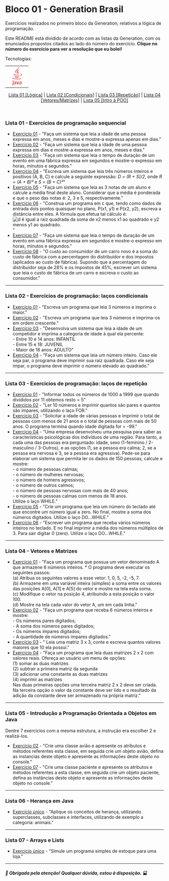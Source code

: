 <h1>Bloco 01 - Generation Brasil</h1>
<p>Exercícios realizados no primeiro bloco da Generation, relativos a lógica de programação.</p>
<p>Este README está dividido de acordo com as listas da Generation, com os enunciados propostos citados ao lado do
    número do exercício. <strong>Clique no número do exercício para ver a resolução que eu bolei!</strong></p>

<div align="left">
	<p>Tecnologias:</p>
	<table>
			<tr>
					<td><img width="60px"
									src="https://raw.githubusercontent.com/devicons/devicon/9f4f5cdb393299a81125eb5127929ea7bfe42889/icons/java/java-plain-wordmark.svg"
									alt="Java"></td>
			</tr>
	</table>
</div>
	
<div align="center">
	<p><a href="#lista01">Lista 01 [Lógica]</a> | <a href="#lista02">Lista 02 [Condicionais]</a> | <a href="#lista03">Lista 03 [Repetição]</a> | <a href="#lista04">Lista 04 [Vetores/Matrizes]</a> | <a href="#lista05">Lista 05 [Intro à POO]</a></p>
</div>
<br>
<div>
    <h3 id="lista01">Lista 01 - Exercícios de programação sequencial</h3>
    <ul>
        <li>
            <a
                href="https://github.com/anaolisilva/Bloco01-Generation/blob/main/01-Java_ExerciciosSequenciais/Ex01.java">Exercício
                01</a> - "Faça um sistema que leia a idade de uma pessoa expressa em anos, meses e dias e mostre-a
            expressa apenas em dias."
        </li>
        <li>
            <a
                href="https://github.com/anaolisilva/Bloco01-Generation/blob/main/01-Java_ExerciciosSequenciais/Ex02.java">Exercício
                02</a> - "Faça um sistema que leia a idade de uma pessoa expressa em dias e mostre-a expressa em anos,
            meses e dias."
        </li>
        <li>
            <a
                href="https://github.com/anaolisilva/Bloco01-Generation/blob/main/01-Java_ExerciciosSequenciais/Ex03.java">Exercício
                03</a> - "Faça um sistema que leia o tempo de duração de um evento em uma fábrica expressa em segundos e
            mostre-o expresso em horas, minutos e segundos."
        </li>
        <li>
            <a
                href="https://github.com/anaolisilva/Bloco01-Generation/blob/main/01-Java_ExerciciosSequenciais/Ex04.java">Exercício
                04</a> - "Escreva um sistema que leia três números inteiros e positivos (A, B, C) e calcule a seguinte
            expressão:
            <em>D = (R + S)/2</em>, onde <em>R = (A + B)²</em> e <em>S = (B + C)²</em>"
        </li>
        <li>
            <a
                href="https://github.com/anaolisilva/Bloco01-Generation/blob/main/01-Java_ExerciciosSequenciais/Ex05.java">Exercício
                05</a> - "Faça um sistema que leia as 3 notas de um aluno e calcule a média final deste aluno.
            Considerar que a média é ponderada e que o peso das notas é: 2, 3 e 5, respectivamente."
        </li>
        <li>
            <a
                href="https://github.com/anaolisilva/Bloco01-Generation/blob/main/01-Java_ExerciciosSequenciais/Ex06.java">Exercício
                06</a> - "Construa um programa em c que, tendo como dados de entrada dois pontos quaisquer no plano,
            P(x1, y1) e P(x2, y2), escreva a distância entre eles. A fórmula que efetua tal cálculo é:
            <img width="200px"
                src="http://1.bp.blogspot.com/-PQIs7TBdEag/T3PH5meSa2I/AAAAAAAAABI/myd8tKtGCj0/w1200-h630-p-k-no-nu/formula+distancia+entre+dois+pontos.jpg"
                alt="d é igual a raiz quadrada da soma de x2 menos x1 ao quadrado e y2 menos y1 ao quadrado.">"
        </li>
        <li>
            <a
                href="https://github.com/anaolisilva/Bloco01-Generation/blob/main/01-Java_ExerciciosSequenciais/Ex07.java">Exercício
                07</a> - "Faça um sistema que leia o tempo de duração de um evento em uma fábrica expressa em segundos e
            mostre-o expresso em horas, minutos e segundos."
        </li>
        <li>
            <a
                href="https://github.com/anaolisilva/Bloco01-Generation/blob/main/01-Java_ExerciciosSequenciais/Ex08.java">Exercício
                08</a> - "O custo ao consumidor de um carro novo é a soma do custo de fábrica com a percentagem do
            distribuidor e dos impostos (aplicados ao custo de fábrica). Supondo que a percentagem do distribuidor seja
            de 28% e os impostos de 45%, escrever um sistema que leia o custo de fábrica de um carro e escreva o custo
            ao consumidor."
        </li>     
    </ul>
</div>
<hr>
<div>
    <h3 id="lista02">Lista 02 - Exercícios de programação: laços condicionais</h3>
    <ul>
        <li>
            <a
                href="https://github.com/anaolisilva/Bloco01-Generation/blob/main/02-Java_Condicionais/src/lista02/Ex01.java">Exercício
                01</a> - "Escreva um programa que leia 3 números e imprima o maior."
        </li>
        <li>
            <a
                href="https://github.com/anaolisilva/Bloco01-Generation/blob/main/02-Java_Condicionais/src/lista02/Ex02.java">Exercício
                02</a> - "Escreva um programa que leia 3 números e imprima-os em ordem crescente."
        </li>
        <li>
            <a
                href="https://github.com/anaolisilva/Bloco01-Generation/blob/main/02-Java_Condicionais/src/lista02/Ex03.java">Exercício
                03</a> - "Desenvolva um sistema que leia a idade de um competidor e imprima a categoria de idade à qual ela percente: <br>
            - Entre 10 e 14 anos: INFANTIL <br>
            - Entre 15 e 18: JUVENIL<br>
            - Maior de 18 anos: ADULTO"
        </li>
        <li>
            <a
                href="https://github.com/anaolisilva/Bloco01-Generation/blob/main/02-Java_Condicionais/src/lista02/Ex04.java">Exercício
                04</a> - "Faça um sistema que leia um número inteiro. Caso ele seja par, o programa deve imprimir sua raiz quadrada. Caso ele seja ímpar, o programa deve imprimir o número elevado ao quadrado."
        </li>
    </ul>
</div>
<hr>			
<div>
    <h3 id="lista03">Lista 03 - Exercícios de programação: laços de repetição</h3>
    <ul>
        <li>
            <a
                href="https://github.com/anaolisilva/Bloco01-Generation/blob/main/03-Java_LacosRepeticao/src/lista03_LacosRepeticao/Ex01.java">Exercício 01</a> - "Informar todos os números de 1000 a 1999 que quando divididos por 11 obtemos resto = 5"
        </li>
        <li>
            <a
                href="https://github.com/anaolisilva/Bloco01-Generation/blob/main/03-Java_LacosRepeticao/src/lista03_LacosRepeticao/Ex02. java">Exercício 02</a> - "Ler 10 números e imprimir quantos são pares e quantos são ímpares, utilizando o laço FOR."
        </li>
        <li>
            <a
                href="https://github.com/anaolisilva/Bloco01-Generation/blob/main/03-Java_LacosRepeticao/src/lista03_LacosRepeticao/Ex03.java">Exercício 03</a> - "Solicitar a idade de várias pessoas e imprimir o total de pessoas com menos de 21 anos e o total de pessoas com mais de 50 anos. O programa termina quando idade digitada for = -99."
        </li>
        <li>
            <a
                href="https://github.com/anaolisilva/Bloco01-Generation/blob/main/03-Java_LacosRepeticao/src/lista03_LacosRepeticao/Ex04.java">Exercício 04</a> - "Uma empresa desenvolveu uma pesquisa para saber as características psicológicas dos indivíduos de uma região. Para tanto, a cada uma das pessoas era perguntado:  idade, sexo (1-feminino / 2-masculino / 3-Outros), e as opções (1, se a pessoa era calma; 2, se a pessoa era nervosa e 3, se a pessoa era agressiva). Pede-se para elaborar um sistema que permita ler os dados de 150 pessoas, calcule e mostre: <br>
                - o número de pessoas calmas; <br>
                - o número de mulheres nervosas; <br>
                - o número de homens agressivos; <br>
                - o número de outros calmos; <br>
                - o número de pessoas nervosas com mais de 40 anos; <br>
                - o número de pessoas calmas com menos de 18 anos. <br>
                Utilize o laço WHILE."
        </li>
        <li>
            <a
                href="https://github.com/anaolisilva/Bloco01-Generation/blob/main/03-Java_LacosRepeticao/src/lista03_LacosRepeticao/Ex05.java">Exercício 05</a> - "Crie um programa que leia um número do teclado até que encontre um número igual a zero. No final, mostre a soma dos números digitados. Utilize o laço DO...WHILE."
        </li>
        <li>
            <a
                href="https://github.com/anaolisilva/Bloco01-Generation/blob/main/03-Java_LacosRepeticao/src/lista03_LacosRepeticao/Ex06.java">Exercício 06</a> - "Escrever um programa que receba vários números inteiros no teclado. E no final imprimir a média dos números múltiplos de 3. Para sair digitar 0 (zero). Utilize o laço DO...WHILE."
        </li>
    </ul>
</div>
<hr>			
<div>
    <h3 id="lista04">Lista 04 - Vetores e Matrizes</h3>
    <ul>
        <li>
            <a
                href="https://github.com/anaolisilva/Bloco01-Generation/blob/main/04-Java_VetoresMatrizes/src/lista04Matrizes/Ex01.java">Exercício 01</a> - "Faça um programa que possua um vetor denominado A que armazene 6 números inteiros. 
                *  O programa deve executar os seguintes passos:<br> 
               (a) Atribua os seguintes valores a esse vetor: 1, 0, 5, -2, -5, 7. <br>
               (b) Armazene em uma variável inteira (simples) a soma entre os valores das posições A[0], A[1] e A[5] do vetor e mostre na tela esta soma. <br>
               (c) Modifique o vetor na posição 4, atribuindo a esta posição o valor 100. <br>
               (d) Mostre na tela cada valor do vetor A, um em cada linha."
        </li>
        <li>
            <a
                href="https://github.com/anaolisilva/Bloco01-Generation/blob/main/04-Java_VetoresMatrizes/src/lista04Matrizes/Ex02.java">Exercício 02</a> - "Faça um programa que receba 6 números inteiros e mostre: <br>
                - Os números pares digitados; <br>  
                - A soma dos números pares digitados; <br>
                - Os números ímpares digitados; <br>
                - A quantidade de números ímpares digitados."
        </li>
        <li>
            <a
                href="https://github.com/anaolisilva/Bloco01-Generation/blob/main/04-Java_VetoresMatrizes/src/lista04Matrizes/Ex03.java">Exercício 03</a> - " Leia uma matriz 3 x 3, conte e escreva quantos valores maiores que 10 ela possui."
        </li>
        <li>
            <a
                href="https://github.com/anaolisilva/Bloco01-Generation/blob/main/04-Java_VetoresMatrizes/src/lista04Matrizes/Ex04.java">Exercício 04</a> - "Faça um programa que leia duas matrizes 2 x 2 com valores reais. Ofereça ao usuário um menu de opções:<br>
                (1) somar as duas matrizes <br>
                (2) subtrair a primeira matriz da segunda <br>
                (3) adicionar uma constante as duas matrizes <br>
                (4) imprimir as matrizes <br>
                Nas duas primeiras opções uma terceira matriz 2 x 2 deve ser criada. Na terceira opção o valor da constante deve ser lido e o resultado da adição da constante deve ser armazenado na própria matriz."
        </li>
    </ul>
</div>
<hr>			
<div>
    <h3 id="lista05">Lista 05 - Introdução a Programação Orientada a Objetos em Java</h3>
    <p>Dentre 7 exercícios com a mesma estrutura, a instrução era escolher 2 e realizá-los.</p>
    <ul>
        <li>
            <a
                href="https://github.com/anaolisilva/Bloco01-Generation/tree/main/05-Java_IntroAPOO/src/ex02Aviao">Exercício 02</a> - "Crie uma classe avião e apresente os atributos e métodos referentes esta classe, em seguida crie um objeto avião, defina as instancias deste objeto e apresente as informações deste objeto no console."
        </li>
        <li>
            <a
                href="https://github.com/anaolisilva/Bloco01-Generation/tree/main/05-Java_IntroAPOO/src/ex07ContaBancaria">Exercício 07</a> - "Crie uma classe paciente e apresente os atributos e métodos referentes  a esta classe, em seguida crie um objeto paciente, defina as instâncias deste objeto e apresente as informações deste objeto no console."
        </li>
    </ul>
</div>
<hr>			
<div>
    <h3 id="lista06">Lista 06 - Herança em Java</h3>
    <ul>
        <li>
            <a
                href="https://github.com/anaolisilva/Bloco01-Generation/tree/main/06-Java_Heranca/src/lista06/exercicio01">Exercício único</a> - "Aplique os conceitos de herança, utilizando superclasses, subclasses e interfaces, utilizando de exemplo a categoria: animais."
        </li>
    </ul>
</div>
<hr>			
<div>
    <h3 id="lista07">Lista 07 - Arrays e Lists</h3>
    <ul>
        <li>
            <a
                href="https://github.com/anaolisilva/Bloco01-Generation/tree/main/07-Java_Lists/src/estoque">Exercício único</a> - "Simule um programa simples de estoque para uma loja."
        </li>
    </ul>
</div>
<hr>
<h5>📗 Obrigada pela atenção! Qualquer dúvida, estou à disposição. 💻</h5>

